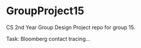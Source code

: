 # GroupProject15

CS 2nd Year Group Design Project repo for group 15.

Task: Bloomberg contact tracing...
